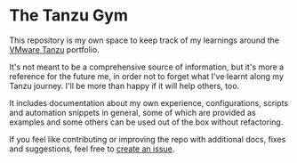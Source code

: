 # The Tanzu Gym

This repository is my own space to keep track of my learnings around the [VMware Tanzu](https://tanzu.vmware.com/tanzu) portfolio.

It's not meant to be a comprehensive source of information, but it's more a reference for the future me,
in order not to forget what I've learnt along my Tanzu journey.
I'll be more than happy if it will help others, too.

It includes documentation about my own experience, configurations, scripts and automation snippets in general, some of which are provided as examples and some others can be used out of the box without refactoring.

If you feel like contributing or improving the repo with additional docs, fixes and suggestions, feel free to [create an issue](https://github.com/matteo-magni/tanzugym/issues).
